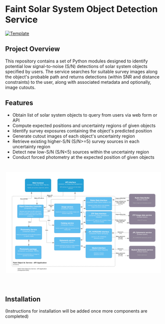 # Faint Solar System Object Detection Service

[![Template](https://img.shields.io/badge/Template-LINCC%20Frameworks%20Python%20Project%20Template-brightgreen)](https://lincc-ppt.readthedocs.io/en/latest/)

## Project Overview

This repository contains a set of Python modules designed to identify potential low signal-to-noise (S/N) detections of solar system objects specified by users. 
The service searches for suitable survey images along the object's probable path and returns detections (within SNR and distance constraints) to the user, along with 
associated metadata and optionally, image cutouts.

## Features

- Obtain list of solar system objects to query from users via web form or API
- Compute expected positions and uncertainty regions of given objects
- Identify survey exposures containing the object's predicted position
- Generate cutout images of each object's uncertainty region
- Retrieve existing higher-S/N (S/N>=5) survey sources in each uncertainty region
- Detect new low-S/N (S/N<5) sources within the uncertainty region
- Conduct forced photometry at the expected position of given objects

<h1 align="center">
<img src="https://raw.githubusercontent.com/lsst-sssc/ssoforcedphot/ephemeris_service/docs/SSSC_Faint_object_service.png" width="500">
</h1><br>

## Installation

(Instructions for installation will be added once more components are completed)
